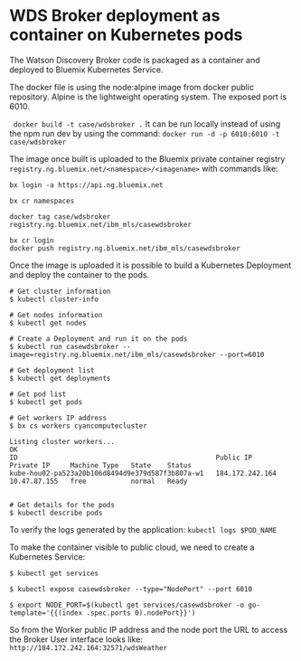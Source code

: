 # WDS Broker deployment as container on Kubernetes pods

The Watson Discovery Broker code is packaged as a container and deployed to Bluemix Kubernetes Service.

The docker file is using the node:alpine image from docker public repository. Alpine is the lightweight operating system. The exposed port is 6010.

` docker build -t case/wdsbroker .`
It can be run locally instead of using the npm run dev by using the command:
`docker run -d -p 6010:6010 -t case/wdsbroker`

The image once built is uploaded to the Bluemix private container registry `registry.ng.bluemix.net/<namespace>/<imagename>`  with commands like:

```
bx login -a https://api.ng.bluemix.net

bx cr namespaces

docker tag case/wdsbroker  registry.ng.bluemix.net/ibm_mls/casewdsbroker

bx cr login
docker push registry.ng.bluemix.net/ibm_mls/casewdsbroker
```

Once the image is uploaded it is possible to build a Kubernetes Deployment and deploy the container to the pods.

```
# Get cluster information
$ kubectl cluster-info

# Get nodes information
$ kubectl get nodes

# Create a Deployment and run it on the pods
$ kubectl run casewdsbroker --image=registry.ng.bluemix.net/ibm_mls/casewdsbroker --port=6010

# Get deployment list
$ kubectl get deployments

# Get pod list
$ kubectl get pods

# Get workers IP address
$ bx cs workers cyancomputecluster

Listing cluster workers...
OK
ID                                                 Public IP         Private IP     Machine Type   State    Status   
kube-hou02-pa523a20b106d8494d9e379d587f3b807a-w1   184.172.242.164   10.47.87.155   free           normal   Ready  


# Get details for the pods
$ kubectl describe pods
```

To verify the logs generated by the application:
`kubectl logs $POD_NAME`

To make the container visible to public cloud, we need to create a Kubernetes Service:
```
$ kubectl get services

$ kubectl expose casewdsbroker --type="NodePort" --port 6010

$ export NODE_PORT=$(kubectl get services/casewdsbroker -o go-template='{{(index .spec.ports 0).nodePort}}')

```
So from the Worker public IP address and the node port the URL to access the Broker User interface looks like: `http://184.172.242.164:32571/wdsWeather`
